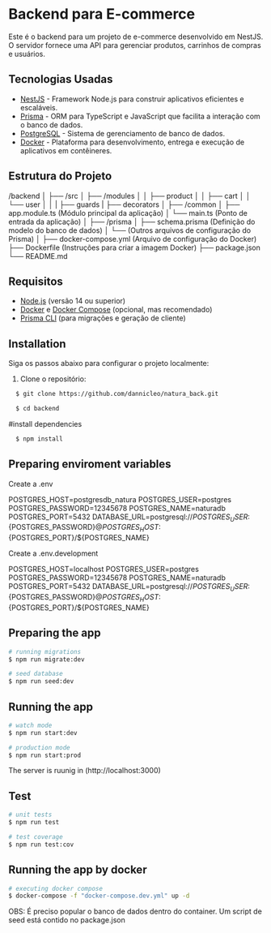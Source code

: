 # Backend para E-commerce

Este é o backend para um projeto de e-commerce desenvolvido em NestJS. O servidor fornece uma API para gerenciar produtos, carrinhos de compras e usuários.

## Tecnologias Usadas

- [NestJS](https://nestjs.com/) - Framework Node.js para construir aplicativos eficientes e escaláveis.
- [Prisma](https://www.prisma.io/) - ORM para TypeScript e JavaScript que facilita a interação com o banco de dados.
- [PostgreSQL](https://www.postgresql.org/) - Sistema de gerenciamento de banco de dados.
- [Docker](https://www.docker.com/) - Plataforma para desenvolvimento, entrega e execução de aplicativos em contêineres.

## Estrutura do Projeto

/backend
│
├── /src
│   ├── /modules
│   │   ├── product
│   │   ├── cart
│   │   └── user
│   │
|   ├── guards
|   ├── decorators
│   ├── /common
│   ├── app.module.ts (Módulo principal da aplicação)
│   └── main.ts (Ponto de entrada da aplicação)
│
├── /prisma
│   ├── schema.prisma (Definição do modelo do banco de dados)
│   └── (Outros arquivos de configuração do Prisma)
│
├── docker-compose.yml (Arquivo de configuração do Docker)
├── Dockerfile (Instruções para criar a imagem Docker)
├── package.json
└── README.md

## Requisitos

- [Node.js](https://nodejs.org/) (versão 14 ou superior)
- [Docker](https://www.docker.com/) e [Docker Compose](https://docs.docker.com/compose/) (opcional, mas recomendado)
- [Prisma CLI](https://www.prisma.io/docs/reference/api-reference/prisma-cli-reference) (para migrações e geração de cliente)

## Installation

Siga os passos abaixo para configurar o projeto localmente:

1. Clone o repositório:

```bash
  $ git clone https://github.com/dannicleo/natura_back.git

  $ cd backend
```

#install dependencies
```bash
  $ npm install
```

## Preparing enviroment variables

Create a .env

POSTGRES_HOST=postgresdb_natura
POSTGRES_USER=postgres
POSTGRES_PASSWORD=12345678
POSTGRES_NAME=naturadb
POSTGRES_PORT=5432
DATABASE_URL=postgresql://${POSTGRES_USER}:${POSTGRES_PASSWORD}@${POSTGRES_HOST}:${POSTGRES_PORT}/${POSTGRES_NAME}

Create a .env.development

POSTGRES_HOST=localhost
POSTGRES_USER=postgres
POSTGRES_PASSWORD=12345678
POSTGRES_NAME=naturadb
POSTGRES_PORT=5432
DATABASE_URL=postgresql://${POSTGRES_USER}:${POSTGRES_PASSWORD}@${POSTGRES_HOST}:${POSTGRES_PORT}/${POSTGRES_NAME}


## Preparing the app

```bash
# running migrations
$ npm run migrate:dev

# seed database
$ npm run seed:dev
```

## Running the app

```bash
# watch mode
$ npm run start:dev

# production mode
$ npm run start:prod
```

The server is ruunig in (http://localhost:3000)

## Test

```bash
# unit tests
$ npm run test

# test coverage
$ npm run test:cov
```

## Running the app by docker

```bash
# executing docker compose
$ docker-compose -f "docker-compose.dev.yml" up -d
```

OBS: É preciso popular o banco de dados dentro do container. Um script de seed está contido no package.json
